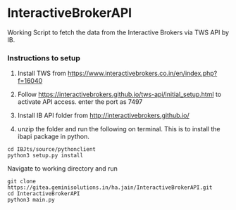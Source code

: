 # InteractiveBrokerAPI

Working Script to fetch the data from the Interactive Brokers via TWS API by IB.


### Instructions to setup

1. Install TWS from https://www.interactivebrokers.co.in/en/index.php?f=16040 

2. Follow https://interactivebrokers.github.io/tws-api/initial_setup.html to activate API access. enter the port as 7497

3. Install IB API folder from http://interactivebrokers.github.io/

4. unzip the folder and run the following on terminal. This is to install the ibapi package in python.

```
cd IBJts/source/pythonclient
python3 setup.py install
```

Navigate to working directory and run

```
git clone https://gitea.geminisolutions.in/ha.jain/InteractiveBrokerAPI.git
cd InteractiveBrokerAPI
python3 main.py
```
